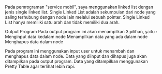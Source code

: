 Pada pemrograman "service mobil", saya menggunakan linked list dengan jenis single linked list. Single Linked List adalah sekumpulan dari node yang saling terhubung dengan node lain melalui sebuah pointer. Single Linked List hanya memiliki satu arah dan tidak memiliki dua arah.

Output Program
Pada output program ini akan menampilkan 3 pilihan, yaitu :
Menginput data kedalam node
Menampilkan data yang ada dalam node
Menghapus data dalam node

Pada program ini menggunakan input user untuk menambah dan menghapus data dalam node. Data yang diinput dan dihapus juga akan ditampilkan pada output program. Data yang ditampilkan menggunakan Pretty Table agar terlihat lebih rapi.